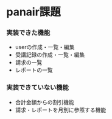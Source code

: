 # panair課題

  ### 実装できた機能
  - userの作成・一覧・編集
  - 受講記録の作成・一覧・編集
  - 請求の一覧
  - レポートの一覧

  ### 実装できていない機能
  - 合計金額からの割引機能
  - 請求・レポートを月別に参照する機能
